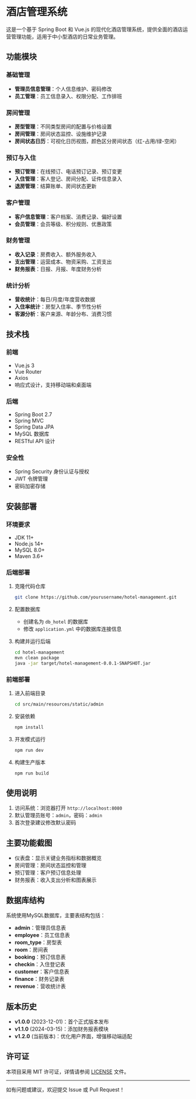 # 酒店管理系统

这是一个基于 Spring Boot 和 Vue.js 的现代化酒店管理系统，提供全面的酒店运营管理功能，适用于中小型酒店的日常业务管理。

## 功能模块

### 基础管理
- **管理员信息管理**：个人信息维护、密码修改
- **员工管理**：员工信息录入、权限分配、工作排班

### 房间管理
- **房型管理**：不同类型房间的配置与价格设置
- **房间管理**：房间状态监控、设施维护记录
- **房间状态日历**：可视化日历视图，颜色区分房间状态（红-占用/绿-空闲）

### 预订与入住
- **预订管理**：在线预订、电话预订记录、预订变更
- **入住管理**：客人登记、房间分配、证件信息录入
- **退房管理**：结算账单、房间状态更新

### 客户管理
- **客户信息管理**：客户档案、消费记录、偏好设置
- **会员管理**：会员等级、积分规则、优惠政策

### 财务管理
- **收入记录**：房费收入、额外服务收入
- **支出管理**：运营成本、物资采购、工资支出
- **财务报表**：日报、月报、年度财务分析

### 统计分析
- **营收统计**：每日/月度/年度营收数据
- **入住率统计**：房型入住率、季节性分析
- **客源分析**：客户来源、年龄分布、消费习惯

## 技术栈

### 前端
- Vue.js 3
- Vue Router
- Axios
- 响应式设计，支持移动端和桌面端

### 后端
- Spring Boot 2.7
- Spring MVC
- Spring Data JPA
- MySQL 数据库
- RESTful API 设计

### 安全性
- Spring Security 身份认证与授权
- JWT 令牌管理
- 密码加密存储

## 安装部署

### 环境要求
- JDK 11+
- Node.js 14+
- MySQL 8.0+
- Maven 3.6+

### 后端部署
1. 克隆代码仓库
   ```bash
   git clone https://github.com/yourusername/hotel-management.git
   ```

2. 配置数据库
   - 创建名为 `db_hotel` 的数据库
   - 修改 `application.yml` 中的数据库连接信息

3. 构建并运行后端
   ```bash
   cd hotel-management
   mvn clean package
   java -jar target/hotel-management-0.0.1-SNAPSHOT.jar
   ```

### 前端部署
1. 进入前端目录
   ```bash
   cd src/main/resources/static/admin
   ```

2. 安装依赖
   ```bash
   npm install
   ```

3. 开发模式运行
   ```bash
   npm run dev
   ```

4. 构建生产版本
   ```bash
   npm run build
   ```

## 使用说明

1. 访问系统：浏览器打开 `http://localhost:8080`
2. 默认管理员账号：`admin`，密码：`admin`
3. 首次登录建议修改默认密码

## 主要功能截图

- 仪表盘：显示关键业务指标和数据概览
- 房间管理：房间状态监控和管理
- 预订管理：客户预订信息处理
- 财务报表：收入支出分析和图表展示

## 数据库结构

系统使用MySQL数据库，主要表结构包括：

- **admin**：管理员信息表
- **employee**：员工信息表
- **room_type**：房型表
- **room**：房间表
- **booking**：预订信息表
- **checkin**：入住登记表
- **customer**：客户信息表
- **finance**：财务记录表
- **revenue**：营收统计表


## 版本历史

- **v1.0.0** (2023-12-01)：首个正式版本发布
- **v1.1.0** (2024-03-15)：添加财务报表模块
- **v1.2.0** (当前版本)：优化用户界面，增强移动端适配

## 许可证

本项目采用 MIT 许可证，详情请参阅 [LICENSE](LICENSE) 文件。

---

如有问题或建议，欢迎提交 Issue 或 Pull Request！ 